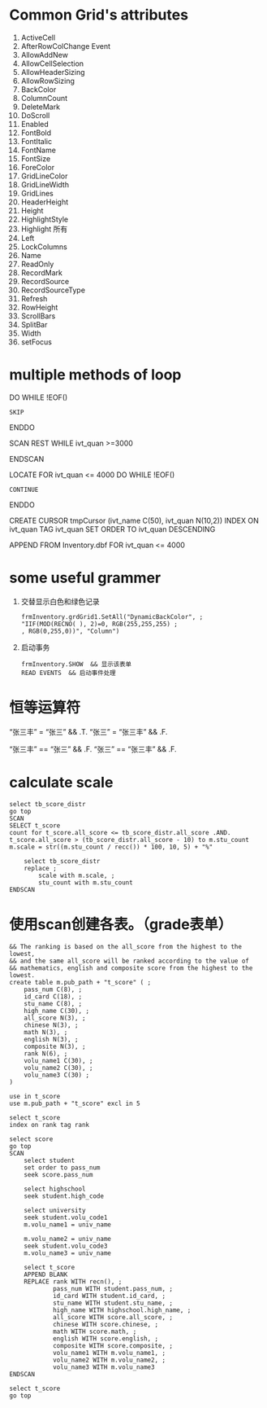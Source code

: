 # Common Grid's attributes

1. ActiveCell
2. AfterRowColChange Event
3. AllowAddNew
4. AllowCellSelection
5. AllowHeaderSizing
6. AllowRowSizing
7. BackColor
8. ColumnCount
9. DeleteMark
10. DoScroll
11. Enabled
12. FontBold
13. FontItalic
14. FontName
15. FontSize
16. ForeColor
17. GridLineColor
18. GridLineWidth
19. GridLines
20. HeaderHeight
21. Height
22. HighlightStyle
23. Highlight 所有
24. Left
25. LockColumns
26. Name
27. ReadOnly
28. RecordMark
29. RecordSource
30. RecordSourceType
31. Refresh
32. RowHeight
33. ScrollBars
34. SplitBar
35. Width
36. setFocus

# multiple methods of loop

DO WHILE !EOF()

	SKIP
ENDDO


SCAN REST WHILE ivt_quan >=3000

ENDSCAN

LOCATE FOR ivt_quan <= 4000
DO WHILE !EOF()

    CONTINUE
ENDDO

CREATE CURSOR tmpCursor (ivt_name C(50), ivt_quan N(10,2))
INDEX ON ivt_quan TAG ivt_quan
SET ORDER TO ivt_quan DESCENDING

APPEND FROM Inventory.dbf FOR ivt_quan  <= 4000

# some useful grammer

1. 交替显示白色和绿色记录
    ```visual foxpro
    frmInventory.grdGrid1.SetAll("DynamicBackColor", ;
    "IIF(MOD(RECNO( ), 2)=0, RGB(255,255,255) ;
    , RGB(0,255,0))", "Column")  
    ```

2. 启动事务
    ```visual foxpro
    frmInventory.SHOW  && 显示该表单
    READ EVENTS  && 启动事件处理
    ```
# 恒等运算符
“张三丰” = “张三” && .T.
“张三” = “张三丰” && .F. 

“张三丰” == “张三” && .F.
“张三” == “张三丰” && .F.

# calculate scale
```visual forpro
select tb_score_distr
go top
SCAN
SELECT t_score
count for t_score.all_score <= tb_score_distr.all_score .AND. t_score.all_score > (tb_score_distr.all_score - 10) to m.stu_count
m.scale = str((m.stu_count / recc()) * 100, 10, 5) + "%"

    select tb_score_distr
    replace ;
        scale with m.scale, ;
        stu_count with m.stu_count
ENDSCAN

```

# 使用scan创建各表。（grade表单）
```visual foxpro
&& The ranking is based on the all_score from the highest to the lowest,
&& and the same all_score will be ranked according to the value of
&& mathematics, english and composite score from the highest to the lowest.
create table m.pub_path + "t_score" ( ;
    pass_num C(8), ;
    id_card C(18), ;
    stu_name C(8), ;
    high_name C(30), ;
    all_score N(3), ;
    chinese N(3), ;
    math N(3), ;
    english N(3), ;
    composite N(3), ;
    rank N(6), ;
    volu_name1 C(30), ;
    volu_name2 C(30), ;
    volu_name3 C(30) ;
)

use in t_score
use m.pub_path + "t_score" excl in 5

select t_score
index on rank tag rank

select score
go top
SCAN
    select student
    set order to pass_num
    seek score.pass_num

    select highschool
    seek student.high_code

    select university
    seek student.volu_code1
    m.volu_name1 = univ_name

    m.volu_name2 = univ_name
    seek student.volu_code3
    m.volu_name3 = univ_name

    select t_score
    APPEND BLANK
    REPLACE rank WITH recn(), ;
            pass_num WITH student.pass_num, ;
            id_card WITH student.id_card, ;
            stu_name WITH student.stu_name, ;
            high_name WITH highschool.high_name, ;
            all_score WITH score.all_score, ;
            chinese WITH score.chinese, ;
            math WITH score.math, ;
            english WITH score.english, ;
            composite WITH score.composite, ;
            volu_name1 WITH m.volu_name1, ;
            volu_name2 WITH m.volu_name2, ;
            volu_name3 WITH m.volu_name3
ENDSCAN

select t_score
go top
```